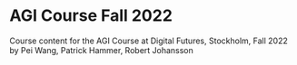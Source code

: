 # AGI Course Fall 2022

Course content for the AGI Course at Digital Futures, Stockholm, Fall 2022 by Pei Wang, Patrick Hammer, Robert Johansson
